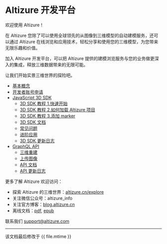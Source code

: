 # Altizure 开发平台

欢迎使用 Altizure！

在 Altizure 您除了可以使用全球领先的从图像到三维模型的自动建模服务，还可以通过 Altizure 在线浏览和应用技术，轻松分享和使用您的三维模型，为您带来无限乐趣和价值。

加入 Altizure 开发平台，可以把 Altizure 提供的建模浏览服务与您的业务做更深入的集成，释放三维数据带来的无限可能。

让我们开始实景三维世界的探险吧。

* [基本概念](concepts.md)
* [开发者账号申请](dev-account.md)
* [JavaScript 3D SDK](jssdk.md)
  * [3D SDK 教程 1.快速开始](jssdk-1.md)
  * [3D SDK 教程 2.如何加载 Altizure 项目](jssdk-2.md)
  * [3D SDK 教程 3.添加 marker](jssdk-3.md)
  * [3D SDK 文档](ref://docs/user_docs/web/)
  * [常见问题](jssdk-faq.md)
  * [进阶应用](jssdk-demo.md)
  * [3D SDK 更新日志](jssdk-changelog.md)
* [GraphQL API](api.md)
  * [三维重建](api-reconstruction.md)
  * [上传图像](upload.md)
  * [API 文档](https://api.altizure.cn/graphql)
  * [API 更新日志](api-changelog.md)



更多了解 Altizure 欢迎访问：

* 探索 Altizure 的三维世界：[altizure.cn/explore](https://altizure.cn/explore)
* 关注微信公众号：altizure_info
* 关注官方博客：[blog.altizure.cn](https://blog.altizure.cn)
* 离线文档：[pdf](https://altizure.github.io/dev-docs-site/download/altizure-dev-docs_zh-hans.pdf), [epub](https://altizure.github.io/dev-docs-site/download/altizure-dev-docs_zh-hans.epub)


联系我们 [support@altizure.com](mailto:support@altizure.com)



---

该文档最后修改于 {{ file.mtime }}
